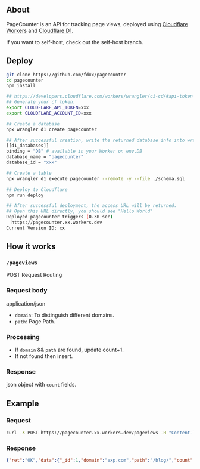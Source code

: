 ## About
PageCounter is an API for tracking page views, deployed using [Cloudflare Workers](https://developers.cloudflare.com/workers/) and [Cloudflare D1](https://developers.cloudflare.com/d1/).

If you want to self-host, check out the self-host branch.

## Deploy
```bash
git clone https://github.com/fdxx/pagecounter
cd pagecounter
npm install

## https://developers.cloudflare.com/workers/wrangler/ci-cd/#api-token
## Generate your cf token.
export CLOUDFLARE_API_TOKEN=xxx
export CLOUDFLARE_ACCOUNT_ID=xxx

## Create a database
npx wrangler d1 create pagecounter

## After successful creation, write the returned database info into wrangler.toml
[[d1_databases]]
binding = "DB" # available in your Worker on env.DB
database_name = "pagecounter"
database_id = "xxx"

## Create a table
npx wrangler d1 execute pagecounter --remote -y --file ./schema.sql

## Deploy to Cloudflare
npm run deploy

## After successful deployment, the access URL will be returned.
## Open this URL directly, you should see "Hello World"
Deployed pagecounter triggers (0.30 sec)
  https://pagecounter.xx.workers.dev
Current Version ID: xx
```

## How it works
### `/pageviews`
POST Request Routing

### Request body
application/json

- `domain`: To distinguish different domains.
- `path`: Page Path.

### Processing
- If `domain` && `path` are found, update count+1.
- If not found then insert.

### Response
json object with `count` fields.

## Example

### Request
```bash
curl -X POST https://pagecounter.xx.workers.dev/pageviews -H "Content-Type: application/json" -d '{"domain": "exp.com", "path": "/blog/"}'
```

### Response
```json
{"ret":"OK","data":{"_id":1,"domain":"exp.com","path":"/blog/","count":1}}
```

